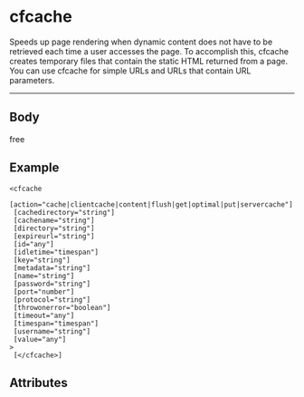 # cfcache


Speeds up page rendering when dynamic content does not have to be retrieved each time a user accesses
  the page. To accomplish this, cfcache creates temporary files that contain the static HTML returned from
  a page. You can use cfcache for simple URLs and URLs that contain URL parameters.

---
## Body
free

## Example
```
<cfcache
 [action="cache|clientcache|content|flush|get|optimal|put|servercache"]
 [cachedirectory="string"]
 [cachename="string"]
 [directory="string"]
 [expireurl="string"]
 [id="any"]
 [idletime="timespan"]
 [key="string"]
 [metadata="string"]
 [name="string"]
 [password="string"]
 [port="number"]
 [protocol="string"]
 [throwonerror="boolean"]
 [timeout="any"]
 [timespan="timespan"]
 [username="string"]
 [value="any"]
> 
 [</cfcache>]
```
## Attributes
